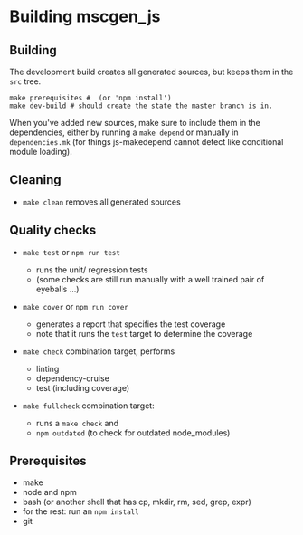 # Building mscgen_js

## Building
The development build creates all generated sources, but keeps them in the `src` tree.
```shell
make prerequisites #  (or 'npm install')
make dev-build # should create the state the master branch is in.
```

When you've added new sources, make sure to include them in the dependencies,
either by running a `make depend` or manually in `dependencies.mk` (for things
js-makedepend cannot detect like conditional module loading).

## Cleaning
- ```make clean``` removes all generated sources

## Quality checks
- ```make test``` or `npm run test`
    - runs the unit/ regression tests
    - (some  checks are still run manually with a well trained pair of eyeballs ...)

- `make cover` or `npm run cover`
    - generates a report that specifies the test coverage
    - note that it runs the `test` target to determine the coverage

- `make check` combination target, performs
    - linting
    - dependency-cruise
    - test (including coverage)

- `make fullcheck` combination target:
    - runs a `make check` and
    - `npm outdated` (to check for outdated node_modules)

## Prerequisites
- make
- node and npm
- bash (or another shell that has cp, mkdir, rm, sed, grep, expr)
- for the rest: run an `npm install`
- git
